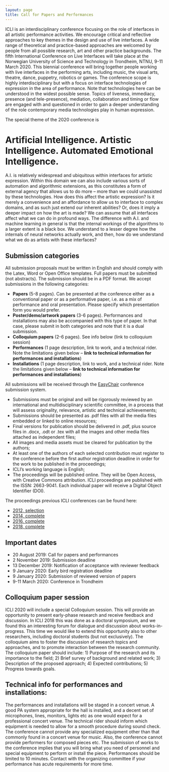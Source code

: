 ```yaml
---
layout: page
title: Call for Papers and Performances
---
```



ICLI is an interdisciplinary conference focusing on the role of interfaces in all artistic performance activities. We encourage critical and reflective approaches to key themes in the design and use of live interfaces. A wide range of theoretical and practice-based approaches are welcomed by people from all possible research, art and other practice backgrounds.
The fifth International Conference on Live Interfaces will take place at the Norwegian University of Science and Technology in Trondheim, NTNU, 9-11 March 2020. This biennial conference will bring together people working with live interfaces in the performing arts, including music, the visual arts, theatre, dance, puppetry, robotics or games. The conference scope is highly interdisciplinary but with a focus on interface technologies of expression in the area of performance. Note that technologies here can be understood in the widest possible sense. Topics of liveness, immediacy, presence (and tele-presence), mediation, collaboration and timing or flow are engaged with and questioned in order to gain a deeper understanding of the role contemporary media technologies play in human expression.


The special theme of the 2020 conference is
# Artificial Intelligence. Artistic Intelligence. Automated Emotional Intelligence.
A.I. is relatively widespread and ubiquitous within interfaces for artistic expression. Within this domain we can also include various sorts of automation and algorithmic extensions, as this constitutes a form of external agency that allows us to do more – more than we could unassisted by these technologies. How does this affect the artistic expression? Is it merely a convenience and an affordance to allow us to interface to complex domains, and as such just extend our inherent abilities? Or, does it imply a deeper impact on how the art is made? We can assume that all interfaces affect what we can do in profound ways. The difference with A.I. and machine learning in general is that the internal workings of the algorithms to a larger extent is a black box. We understand to a lesser degree how the internals of neural networks actually work, and then, how do we understand what we do as artists with these interfaces?

## Submission categories
All submission proposals must be written in English and should comply with the Latex, Word or Open Office templates. Full papers must be submitted (not abstracts). The submission should be in a PDF format. We accept submissions in the following categories: 
* **Papers** (5-8 pages). Can be presented at the conference either as a conventional paper or as a performative paper, i.e. as a mix of performance and oral presentation. Please specify which presentation form you would prefer. 
* **Poster/demo/artwork papers** (3-6 pages). Performances and installations may also be accompanied with this type of paper. In that case, please submit in both categories and note that it is a dual submission. 
* **Colloquium papers** (2-6 pages). See info below (link to colloquium session) 
* **Performances** (1 page description, link to work, and a technical rider. Note the limitations given below – **link to technical information for performances and installations**) 
* **Installations** (1 page description, link to work, and a technical rider. Note the limitations given below – **link to technical information for performances and installations**)  

All submissions will be received through the [EasyChair](https://easychair.org/account/signin?l=E4u33zK3XtcTGIrHQWUrkc) conference submission system. 
* Submissions must be original and will be rigorously reviewed by an international and multidisciplinary scientific committee, in a process that will assess originality, relevance, artistic and technical achievements; 
* Submissions should be presented as .pdf files with all the media files embedded or linked to online resources; 
* Final versions for publication should be delivered in .pdf, plus source files in .docx, .odt or .tex with all the images and other media files attached as independent files; 
* All images and media assets must be cleared for publication by the authors; 
* At least one of the authors of each selected contribution must register to the conference before the first author registration deadline in order for the work to be published in the proceedings; 
* ICLI’s working language is English; 
* The proceedings will be published online. They will be Open Access, with Creative Commons attribution. ICLI proceedings are published with the ISSN: 2663-9041. Each individual paper will receive a Digital Object Identifier (DOI).  

The proceedings previous ICLI conferences can be found here:
* [2012, selection](http://arteca.mit.edu/journal/leonardo-volume-48-issue-3) 
* [2014, complete](http://www.cityarts.com/adrianasa/ICLI_2014-Proceedings.pdf) 
* [2016, complete](http://thormagnusson.github.io/liveinterfaces/proceedings2016.html) 
* [2018, complete](http://www.liveinterfaces.org/2018/) 


## Important dates
* 20 August 2019: Call for papers and performances 
* 2 November 2019: Submission deadline 
* 13 December 2019: Notification of acceptance with reviewer feedback 
* 9 January 2020: Early bird registration deadline 
* 9 January 2020: Submission of reviewed version of papers 
* 9-11 March 2020: Conference in Trondheim 


## Colloquium paper session
ICLI 2020 will include a special Colloquium session. This will provide an opportunity to present early-phase research and receive feedback and discussion. In ICLI 2018 this was done as a doctoral symposium, and we found this an interesting forum for dialogue and discussion about works-in-progress. This time we would like to extend this opportunity also to other researchers, including doctoral students (but not exclusively). The colloquium aims to foster the discussion of research topics and approaches, and to promote interaction between the research community.
The colloquium paper should include: 1) Purpose of the research and its importance to the field; 2) Brief survey of background and related work; 3) Description of the proposed approach; 4) Expected contributions; 5) Progress towards goals.

## Technical info for performances and installations:
The performances and installations will be staged in a concert venue. A good PA system appropriate for the hall is installed, and a decent set of microphones, lines, monitors, lights etc as one would expect for a professional concert venue. The technical rider should inform which equipment is needed to allow for a smooth procedure during sound check. The conference cannot provide any specialized equipment other than that commonly found in a concert venue for music. Also, the conference cannot provide performers for composed pieces etc. The submission of works to the conference implies that you will bring what you need of personnel and special equipment to perform or install the piece.
Performances should be limited to 10 minutes. Contact with the organizing committee if your performance has acute requirements for more time.